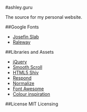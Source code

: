 #ashley.guru

The source for my personal website.

##Google Fonts
- [Josefin Slab](https://fonts.googleapis.com/css?family=Josefin+Slab)
- [Raleway](https://fonts.googleapis.com/css?family=Raleway)

##Libraries and Assets
- [jQuery](https://jquery.com/)
- [Smooth Scroll](https-://github.com/cferdinandi/smooth-scroll)
- [HTML5 Shiv](https://github.com/aFarkas/html5shiv)
- [Respond](https://github.com/scottjehl/Respond)
- [Normalize](https://github.com/necolas/normalize.css)
- [Font Awesome](http://fontawesome.io/)
- [Colour inspiration](http://flatuicolors.com/)

##License
MIT Licensing
